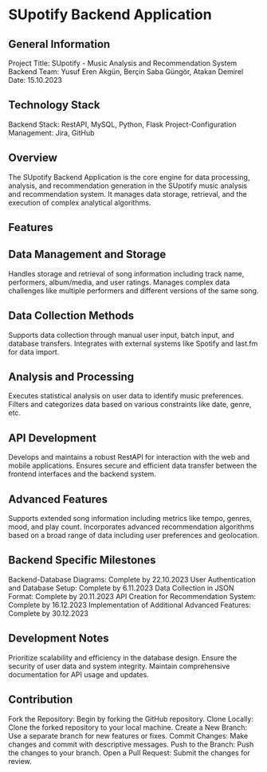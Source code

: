 # SUpotify Backend Application
## General Information
Project Title: SUpotify - Music Analysis and Recommendation System
Backend Team: Yusuf Eren Akgün, Berçin Saba Güngör, Atakan Demirel
Date: 15.10.2023

## Technology Stack
Backend Stack: RestAPI, MySQL, Python, Flask
Project-Configuration Management: Jira, GitHub

## Overview
The SUpotify Backend Application is the core engine for data processing, analysis, and recommendation generation in the SUpotify music analysis and recommendation system. It manages data storage, retrieval, and the execution of complex analytical algorithms.

## Features
## Data Management and Storage
Handles storage and retrieval of song information including track name, performers, album/media, and user ratings.
Manages complex data challenges like multiple performers and different versions of the same song.
## Data Collection Methods
Supports data collection through manual user input, batch input, and database transfers.
Integrates with external systems like Spotify and last.fm for data import.
## Analysis and Processing
Executes statistical analysis on user data to identify music preferences.
Filters and categorizes data based on various constraints like date, genre, etc.
## API Development
Develops and maintains a robust RestAPI for interaction with the web and mobile applications.
Ensures secure and efficient data transfer between the frontend interfaces and the backend system.
## Advanced Features
Supports extended song information including metrics like tempo, genres, mood, and play count.
Incorporates advanced recommendation algorithms based on a broad range of data including user preferences and geolocation.
## Backend Specific Milestones
Backend-Database Diagrams: Complete by 22.10.2023
User Authentication and Database Setup: Complete by 6.11.2023
Data Collection in JSON Format: Complete by 20.11.2023
API Creation for Recommendation System: Complete by 16.12.2023
Implementation of Additional Advanced Features: Complete by 30.12.2023
## Development Notes
Prioritize scalability and efficiency in the database design.
Ensure the security of user data and system integrity.
Maintain comprehensive documentation for API usage and updates.
## Contribution
Fork the Repository: Begin by forking the GitHub repository.
Clone Locally: Clone the forked repository to your local machine.
Create a New Branch: Use a separate branch for new features or fixes.
Commit Changes: Make changes and commit with descriptive messages.
Push to the Branch: Push the changes to your branch.
Open a Pull Request: Submit the changes for review.

